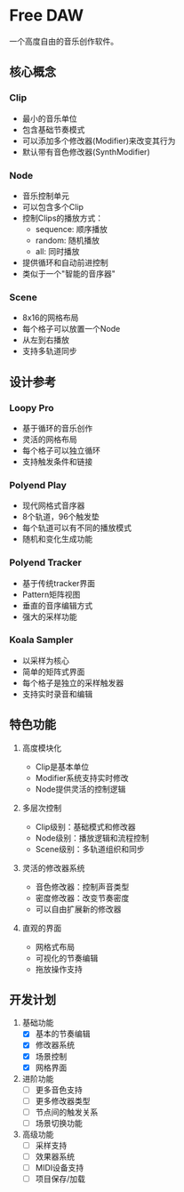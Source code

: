 # Free DAW

一个高度自由的音乐创作软件。

## 核心概念

### Clip
- 最小的音乐单位
- 包含基础节奏模式
- 可以添加多个修改器(Modifier)来改变其行为
- 默认带有音色修改器(SynthModifier)

### Node
- 音乐控制单元
- 可以包含多个Clip
- 控制Clips的播放方式：
  - sequence: 顺序播放
  - random: 随机播放
  - all: 同时播放
- 提供循环和自动前进控制
- 类似于一个"智能的音序器"

### Scene
- 8x16的网格布局
- 每个格子可以放置一个Node
- 从左到右播放
- 支持多轨道同步

## 设计参考

### Loopy Pro
- 基于循环的音乐创作
- 灵活的网格布局
- 每个格子可以独立循环
- 支持触发条件和链接

### Polyend Play
- 现代网格式音序器
- 8个轨道，96个触发垫
- 每个轨道可以有不同的播放模式
- 随机和变化生成功能

### Polyend Tracker
- 基于传统tracker界面
- Pattern矩阵视图
- 垂直的音序编辑方式
- 强大的采样功能

### Koala Sampler
- 以采样为核心
- 简单的矩阵式界面
- 每个格子是独立的采样触发器
- 支持实时录音和编辑

## 特色功能

1. 高度模块化
   - Clip是基本单位
   - Modifier系统支持实时修改
   - Node提供灵活的控制逻辑

2. 多层次控制
   - Clip级别：基础模式和修改器
   - Node级别：播放逻辑和流程控制
   - Scene级别：多轨道组织和同步

3. 灵活的修改器系统
   - 音色修改器：控制声音类型
   - 密度修改器：改变节奏密度
   - 可以自由扩展新的修改器

4. 直观的界面
   - 网格式布局
   - 可视化的节奏编辑
   - 拖放操作支持

## 开发计划

1. 基础功能
   - [x] 基本的节奏编辑
   - [x] 修改器系统
   - [x] 场景控制
   - [x] 网格界面

2. 进阶功能
   - [ ] 更多音色支持
   - [ ] 更多修改器类型
   - [ ] 节点间的触发关系
   - [ ] 场景切换功能

3. 高级功能
   - [ ] 采样支持
   - [ ] 效果器系统
   - [ ] MIDI设备支持
   - [ ] 项目保存/加载 